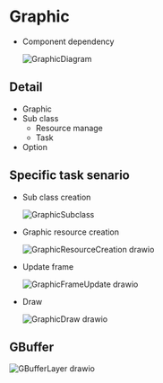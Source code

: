 # Graphic
  - Component dependency

    ![GraphicDiagram](https://github.com/nupnup-hub/JinEngine/assets/59456231/cdd52031-4b22-49fa-be97-af8a2baba886)
 
   
## Detail
  - Graphic
  - Sub class
    - Resource manage
    - Task
  - Option

## Specific task senario
  - Sub class creation
    
    ![GraphicSubclass](https://github.com/nupnup-hub/JinEngine/assets/59456231/75a0f5a0-9af5-48e9-a590-1bdb6d835d61)

  - Graphic resource creation

    ![GraphicResourceCreation drawio](https://github.com/nupnup-hub/JinEngine/assets/59456231/ac28268b-2541-4a3e-bbd7-82ec2408933a)

    
  - Update frame
    
    ![GraphicFrameUpdate drawio](https://github.com/nupnup-hub/JinEngine/assets/59456231/f8368c61-e04a-4199-83dc-ea79c7020305)
    
  - Draw
    
    ![GraphicDraw drawio](https://github.com/nupnup-hub/JinEngine/assets/59456231/886abff7-78c0-4520-9dd0-b26f3d57d5cf)

## GBuffer
  
  ![GBufferLayer drawio](https://github.com/nupnup-hub/JinEngine/assets/59456231/62e70476-6034-45c0-9d43-aa48895fec42)


